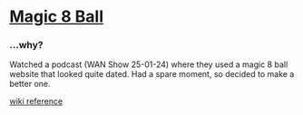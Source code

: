 # [Magic 8 Ball](https://magic8ball.rafaelmikayelyan.dev)

### ...why?

Watched a podcast (WAN Show 25-01-24) where they used a magic 8 ball website that looked quite dated. Had a spare moment, so decided to make a better one.


[wiki reference](https://en.wikipedia.org/wiki/Magic_8_Ball)
